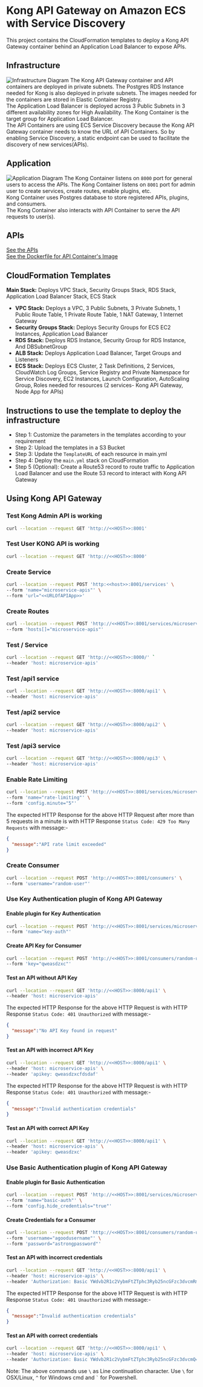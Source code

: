 # Kong API Gateway on Amazon ECS with Service Discovery

This project contains the CloudFormation templates to deploy a Kong API Gateway container behind an Application Load Balancer to expose APIs.

## Infrastructure

![Infrastructure Diagram](./images/Project1-Infrastructure.png)
The Kong API Gateway container and API containers are deployed in private subnets. The Postgres RDS Instance needed for Kong is also deployed in private subnets. The images needed for the containers are stored in Elastic Container Registry.\
The Application Load Balancer is deployed across 3 Public Subnets in 3 different availability zones for High Availability. The Kong Container is the target group for Application Load Balancer.\
The API Containers are using ECS Service Discovery because the Kong API Gateway container needs to know the URL of API Containers. So by enabling Service Discovery, a static endpoint can be used to facilitate the discovery of new services(APIs).

## Application

![Application Diagram](./images/Project1-Application.png)
The Kong Container listens on `8000` port for general users to access the APIs. The Kong Container listens on `8001` port for admin user to create services, create routes, enable plugins, etc.\
Kong Container uses Postgres database to store registered APIs, plugins, and consumers.\
The Kong Container also interacts with API Container to serve the API requests to user(s).

## APIs

[See the APIs](./Api/app.js "See the APIs")\
[See the Dockerfile for API Container's Image](./Api/Dockerfile "See the Dockerfile for API Container's Image")

## CloudFormation Templates

**Main Stack:** Deploys VPC Stack, Security Groups Stack, RDS Stack, Application Load Balancer Stack, ECS Stack

- **VPC Stack:** Deploys a VPC, 3 Public Subnets, 3 Private Subnets, 1 Public Route Table, 1 Private Route Table, 1 NAT Gateway, 1 Internet Gateway
- **Security Groups Stack:** Deploys Security Groups for ECS EC2 Instances, Application Load Balancer
- **RDS Stack:** Deploys RDS Instance, Security Group for RDS Instance, And DBSubnetGroup
- **ALB Stack:** Deploys Application Load Balancer, Target Groups and Listeners
- **ECS Stack:** Deploys ECS Cluster, 2 Task Definitions, 2 Services, CloudWatch Log Groups, Service Registry and Private Namespace for Service Discovery, EC2 Instances, Launch Configuration, AutoScaling Group, Roles needed for resources (2 services- Kong API Gateway, Node App for APIs)

## Instructions to use the  template to deploy the infrastructure

- Step 1: Customize the parameters in the templates according to your requirement
- Step 2: Upload the templates in a S3 Bucket
- Step 3: Update the `TemplateURL` of each resource in main.yml
- Step 4: Deploy the `main.yml` stack on CloudFormation
- Step 5 (Optional): Create a Route53 record to route traffic to Application Load Balancer and use the Route 53 record to interact with Kong API Gateway

## Using Kong API Gateway

### Test Kong Admin API is working

```bash
curl --location --request GET 'http://<<HOST>>:8001'
```

### Test User KONG API is working

```bash
curl --location --request GET 'http://<<HOST>>:8000'
```

### Create Service

```bash
curl --location --request POST 'http:<<host>>:8001/services' \
--form 'name="microservice-apis"' \
--form 'url="<<URLOfAPIApp>>'
```

### Create Routes

```bash
curl --location --request POST 'http://<<HOST>>:8001/services/microservice-apis/routes' \
--form 'hosts[]="microservice-apis"'
```

### Test / Service

```bash
curl --location --request GET 'http://<<HOST>>:8000/' `
--header 'host: microservice-apis'
```

### Test /api1 service

```bash
curl --location --request GET 'http://<<HOST>>:8000/api1' \
--header 'host: microservice-apis'
```

### Test /api2 service

```bash
curl --location --request GET 'http://<<HOST>>:8000/api2' \
--header 'host: microservice-apis'
```

### Test /api3 service

```bash
curl --location --request GET 'http://<<HOST>>:8000/api3' \
--header 'host: microservice-apis'
```

### Enable Rate Limiting

```bash
curl --location --request POST 'http://<<HOST>>:8001/services/microservice-apis/plugins/' \
--form 'name="rate-limiting"' \
--form 'config.minute="5"'
```

The expected HTTP Response for the above HTTP Request after more than 5 requests in a minute is with HTTP Response `Status Code: 429 Too Many Requests` with message:-

```json
{
  "message":"API rate limit exceeded"
}
```

### Create Consumer

```bash
curl --location --request POST 'http://<<HOST>>:8001/consumers' \
--form 'username="random-user"'
```

### Use Key Authentication plugin of Kong API Gateway

#### Enable plugin for Key Authentication

```bash
curl --location --request POST 'http://<<HOST>>:8001/services/microservice-apis/plugins/' \
--form 'name="key-auth"'
```

#### Create API Key for Consumer

```bash
curl --location --request POST 'http://<<HOST>>:8001/consumers/random-user/key-auth/' \
--form 'key="qweasdzxc"'
```

#### Test an API without API Key

```bash
curl --location --request GET 'http://<<HOST>>:8000/api1' \
--header 'host: microservice-apis'
```

The expected HTTP Response for the above HTTP Request is with HTTP Response `Status Code: 401 Unauthorized` with message:-

```json
{
  "message":"No API Key found in request"
}
```

#### Test an API with incorrect API Key

```bash
curl --location --request GET 'http://<<HOST>>:8000/api1' \
--header 'host: microservice-apis' \
--header 'apikey: qweasdzxcfdsdaf'
```

The expected HTTP Response for the above HTTP Request is with HTTP Response `Status Code: 401 Unauthorized` with message:-

```json
{
  "message":"Invalid authentication credentials"
}
```

#### Test an API with correct API Key

```bash
curl --location --request GET 'http://<<HOST>>:8000/api1' \
--header 'host: microservice-apis' \
--header 'apikey: qweasdzxc'
```

### Use Basic Authentication plugin of Kong API Gateway

#### Enable plugin for Basic Authentication

```bash
curl --location --request POST 'http://<<HOST>>:8001/services/microservice-apis/plugins/' \
--form 'name="basic-auth"' \
--form 'config.hide_credentials="true"'
```

#### Create Credentials for a Consumer

```bash
curl --location --request POST 'http://<<HOST>>:8001/consumers/random-user/basic-auth/' \
--form 'username="agoodusername"' \
--form 'password="astrongpassword"'
```

#### Test an API with incorrect credentials

```bash
curl --location --request GET 'http://<<HOST>>:8000/api1' \
--header 'host: microservice-apis' \
--header 'Authorization: Basic YWdvb2R1c2VybmFtZTphc3Ryb25ncGFzc3dvcmRm'
```

The expected HTTP Response for the above HTTP Request is with HTTP Response `Status Code: 401 Unauthorized` with message:-

```json
{
  "message":"Invalid authentication credentials"
}
```

#### Test an API with correct credentials

```bash
curl --location --request GET 'http://<<HOST>>:8000/api1' \
--header 'host: microservice-apis' \
--header 'Authorization: Basic YWdvb2R1c2VybmFtZTphc3Ryb25ncGFzc3dvcmQ='
```

Note: The above commands use `\` as Line continuation character. Use `\` for OSX/Linux, `^` for Windows cmd and `` ` `` for Powershell.
